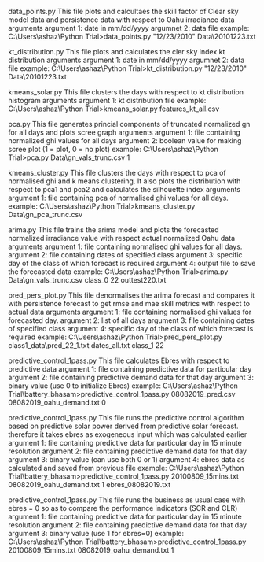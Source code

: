 data_points.py
This file plots and calcultaes the skill factor of Clear sky model data and persistence data with respect to Oahu irradiance data 
arguments
argument 1: date in mm/dd/yyyy
argumnet 2: data file
example: C:\Users\ashaz\Python Trial>data_points.py "12/23/2010" Data\20101223.txt

kt_distribution.py
This file plots and calculates the cler sky index kt distribution 
arguments
argument 1: date in mm/dd/yyyy
argumnet 2: data file
example: C:\Users\ashaz\Python Trial>kt_distribution.py "12/23/2010" Data\20101223.txt

kmeans_solar.py
This file clusters the days with respect to kt distribution histogram
arguments
argument 1: kt distribution file
example: C:\Users\ashaz\Python Trial>kmeans_solar.py features_kt_all.csv

pca.py
This file generates princial components of truncated normalized gn for all days and plots scree graph 
arguments
argument 1: file containing normalized ghi values for all days
argument 2: boolean value for making scree plot (1 = plot, 0 = no plot)
example: C:\Users\ashaz\Python Trial>pca.py Data\gn_vals_trunc.csv 1

kmeans_cluster.py
This file clusters the days with respect to pca of normalised ghi and k means clustering. It also plots the distribution with respect to 
pca1 and pca2 and calculates the silhouette index
arguments
argument 1: file containing pca of normalised ghi values for all days.
example: C:\Users\ashaz\Python Trial>kmeans_cluster.py Data\gn_pca_trunc.csv

arima.py
This file trains the arima model and plots the forecasted normalized irradiance value with respect actual normalized Oahu data 
arguments
argument 1: file containing normalised ghi values for all days.
argument 2: file containing dates of specified class
argument 3: specific day of the class of which forecast is required
argument 4: output file to save the forecasted data 
example: C:\Users\ashaz\Python Trial>arima.py Data\gn_vals_trunc.csv class_0 22 outtest220.txt

pred_pers_plot.py
This file denormalises the arima forecast and compares it with persistence forecast to get rmse and mae skill metrics with 
respect to actual data 
arguments
argument 1: file containing normalised ghi values for forecasted day.
argument 2: list of all days
argument 3: file containing dates of specified class
argument 4: specific day of the class of which forecast is required 
example: C:\Users\ashaz\Python Trial>pred_pers_plot.py class1_data\pred_22_1.txt dates_all.txt class_1 22

predictive_control_1pass.py
This file calculates Ebres with respect to predictive data 
argument 1: file containing predictive data for particular day 
argument 2: file containing predictive demand data for that day
argument 3: binary value (use 0 to initialize Ebres)
example: C:\Users\ashaz\Python Trial\battery_bhasam>predictive_control_1pass.py 08082019_pred.csv 08082019_oahu_demand.txt 0

predictive_control_1pass.py
This file runs the predictive control algorithm based on predictive solar power derived from predictive solar forecast. therefore it takes ebres as exogeneous input 
which was calculated earlier 
argument 1: file containing predictive data for particular day in 15 minute resolution
argument 2: file containing predictive demand data for that day
argument 3: binary value (can use both 0 or 1)
argument 4: ebres data as calculated and saved from previous file
example: C:\Users\ashaz\Python Trial\battery_bhasam>predictive_control_1pass.py 20100809_15mins.txt 08082019_oahu_demand.txt 1 ebres_08082019.txt

predictive_control_1pass.py
This file runs the business as usual case with ebres = 0 so as to compare the performance indicators (SCR and CLR)
argument 1: file containing predictive data for particular day in 15 minute resolution
argument 2: file containing predictive demand data for that day
argument 3: binary value (use 1 for ebres=0)
example: C:\Users\ashaz\Python Trial\battery_bhasam>predictive_control_1pass.py 20100809_15mins.txt 08082019_oahu_demand.txt 1





